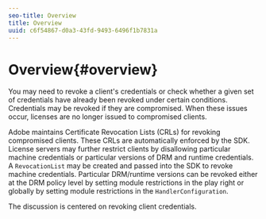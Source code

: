 ```yaml
---
seo-title: Overview
title: Overview
uuid: c6f54867-d0a3-43fd-9493-6496f1b7831a
---
```


# Overview{#overview}

You may need to revoke a client's credentials or check whether a given set of credentials have already been revoked under certain conditions. Credentials may be revoked if they are compromised. When these issues occur, licenses are no longer issued to compromised clients.

Adobe maintains Certificate Revocation Lists (CRLs) for revoking compromised clients. These CRLs are automatically enforced by the SDK. License servers may further restrict clients by disallowing particular machine credentials or particular versions of DRM and runtime credentials. A `RevocationList` may be created and passed into the SDK to revoke machine credentials. Particular DRM/runtime versions can be revoked either at the DRM policy level by setting module restrictions in the play right or globally by setting module restrictions in the `HandlerConfiguration`.

The discussion is centered on revoking client credentials. 

